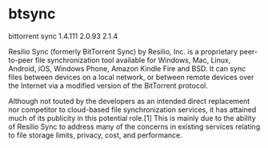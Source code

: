 # btsync
bittorrent sync 
1.4.111 
2.0.93 
2.1.4

Resilio Sync (formerly BitTorrent Sync) by Resilio, Inc. is a proprietary peer-to-peer file synchronization tool available for Windows, Mac, Linux, Android, iOS, Windows Phone, Amazon Kindle Fire and BSD. It can sync files between devices on a local network, or between remote devices over the Internet via a modified version of the BitTorrent protocol.

Although not touted by the developers as an intended direct replacement nor competitor to cloud-based file synchronization services, it has attained much of its publicity in this potential role.[1] This is mainly due to the ability of Resilio Sync to address many of the concerns in existing services relating to file storage limits, privacy, cost, and performance.
